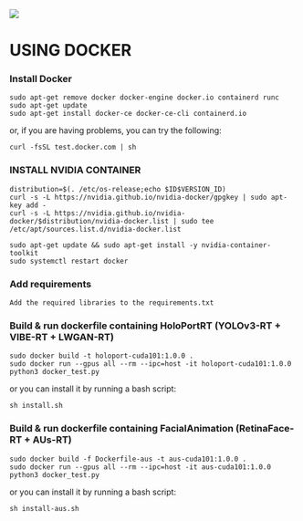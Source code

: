 <p float="center">
  <img src="https://s7.gifyu.com/images/rotation19461b210adb08b6.gif" />
</p>

# USING DOCKER #


### Install Docker ###
```
sudo apt-get remove docker docker-engine docker.io containerd runc
sudo apt-get update
sudo apt-get install docker-ce docker-ce-cli containerd.io
```
or, if you are having problems, you can try the following:
```
curl -fsSL test.docker.com | sh
```

### INSTALL NVIDIA CONTAINER ###
```
distribution=$(. /etc/os-release;echo $ID$VERSION_ID)
curl -s -L https://nvidia.github.io/nvidia-docker/gpgkey | sudo apt-key add -
curl -s -L https://nvidia.github.io/nvidia-docker/$distribution/nvidia-docker.list | sudo tee /etc/apt/sources.list.d/nvidia-docker.list

sudo apt-get update && sudo apt-get install -y nvidia-container-toolkit
sudo systemctl restart docker
```

### Add requirements ###
```
Add the required libraries to the requirements.txt
```

### Build & run dockerfile containing HoloPortRT (YOLOv3-RT + VIBE-RT + LWGAN-RT) ###
```
sudo docker build -t holoport-cuda101:1.0.0 .
sudo docker run --gpus all --rm --ipc=host -it holoport-cuda101:1.0.0 python3 docker_test.py
```
or you can install it by running a bash script:
```
sh install.sh
```

### Build & run dockerfile containing FacialAnimation (RetinaFace-RT + AUs-RT) ###
```
sudo docker build -f Dockerfile-aus -t aus-cuda101:1.0.0 .
sudo docker run --gpus all --rm --ipc=host -it aus-cuda101:1.0.0 python3 docker_test.py
```
or you can install it by running a bash script:
```
sh install-aus.sh
```
